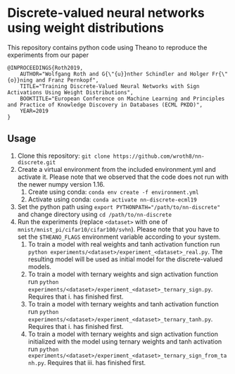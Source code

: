 # Discrete-valued neural networks using weight distributions

This repository contains python code using Theano to reproduce the experiments from our paper

```
@INPROCEEDINGS{Roth2019,
    AUTHOR="Wolfgang Roth and G{\"{u}}nther Schindler and Holger Fr{\"{o}}ning and Franz Pernkopf",
    TITLE="Training Discrete-Valued Neural Networks with Sign Activations Using Weight Distributions",
    BOOKTITLE="European Conference on Machine Learning and Principles and Practice of Knowledge Discovery in Databases (ECML PKDD)",
    YEAR=2019
}
```

## Usage

1. Clone this repository: `git clone https://github.com/wroth8/nn-discrete.git`
2. Create a virtual environment from the included environment.yml and activate it. Please note that we observed that the code does not run with the newer numpy version 1.16.
    1. Create using conda: `conda env create -f environment.yml`
    2. Activate using conda: `conda activate nn-discrete-ecml19`
3. Set the python path using `export PYTHONPATH="/path/to/nn-discrete"` and change directory using `cd /path/to/nn-discrete`
4. Run the experiments (replace `<dataset>` with one of `mnist/mnist_pi/cifar10/cifar100/svhn`). Please note that you have to set the `$THEANO_FLAGS` environment variable according to your system.
    1. To train a model with real weights and tanh activation function run `python experiments/<dataset>/experiment_<dataset>_real.py`. The resulting model will be used as initial model for the discrete-valued models.
    2. To train a model with ternary weights and sign activation function run `python experiments/<dataset>/experiment_<dataset>_ternary_sign.py`. Requires that i. has finished first.
    3. To train a model with ternary weights and tanh activation function run `python experiments/<dataset>/experiment_<dataset>_ternary_tanh.py`. Requires that i. has finished first.
    4. To train a model with ternary weights and sign activation function initialized with the model using ternary weights and tanh activation run `python experiments/<dataset>/experiment_<dataset>_ternary_sign_from_tanh.py`. Requires that iii. has finished first.
